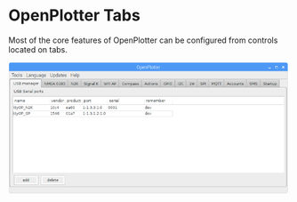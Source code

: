 # OpenPlotter Tabs

Most of the core features of OpenPlotter can be configured from controls located on tabs.

![](tabs.png)

